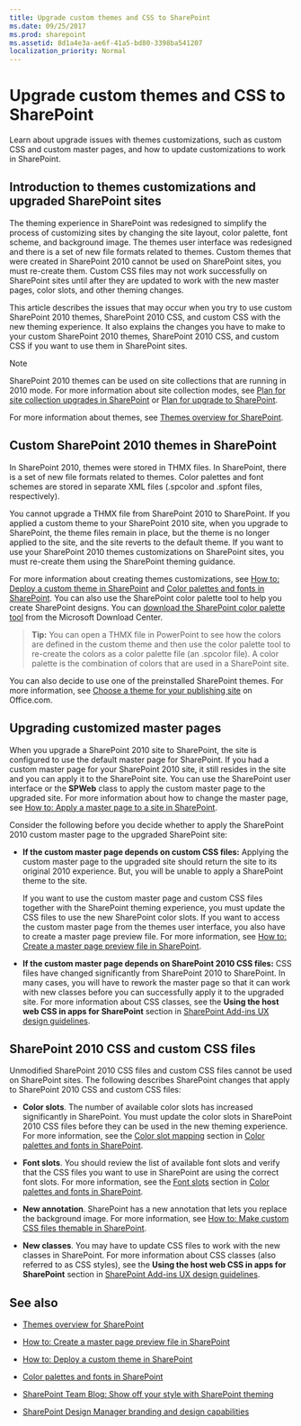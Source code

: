 ```yaml
---
title: Upgrade custom themes and CSS to SharePoint
ms.date: 09/25/2017
ms.prod: sharepoint
ms.assetid: 8d1a4e3a-ae6f-41a5-bd80-3398ba541207
localization_priority: Normal
---
```



# Upgrade custom themes and CSS to SharePoint
Learn about upgrade issues with themes customizations, such as custom CSS and custom master pages, and how to update customizations to work in SharePoint.
## Introduction to themes customizations and upgraded SharePoint sites
<a name="Intro"> </a>

The theming experience in SharePoint was redesigned to simplify the process of customizing sites by changing the site layout, color palette, font scheme, and background image. The themes user interface was redesigned and there is a set of new file formats related to themes. Custom themes that were created in SharePoint 2010 cannot be used on SharePoint sites, you must re-create them. Custom CSS files may not work successfully on SharePoint sites until after they are updated to work with the new master pages, color slots, and other theming changes.
  
    
    
This article describes the issues that may occur when you try to use custom SharePoint 2010 themes, SharePoint 2010 CSS, and custom CSS with the new theming experience. It also explains the changes you have to make to your custom SharePoint 2010 themes, SharePoint 2010 CSS, and custom CSS if you want to use them in SharePoint sites.
  
> [!NOTE] 
> SharePoint 2010 themes can be used on site collections that are running in 2010 mode. For more information about site collection modes, see  [Plan for site collection upgrades in SharePoint](http://technet.microsoft.com/library/ff191199.aspx) or [Plan for upgrade to SharePoint](https://technet.microsoft.com/library/cc303429.aspx). 
  
    
    

For more information about themes, see  [Themes overview for SharePoint](themes-overview-for-sharepoint.md).
  
    
    

## Custom SharePoint 2010 themes in SharePoint
<a name="themes"> </a>

In SharePoint 2010, themes were stored in THMX files. In SharePoint, there is a set of new file formats related to themes. Color palettes and font schemes are stored in separate XML files (.spcolor and .spfont files, respectively). 
  
    
    
You cannot upgrade a THMX file from SharePoint 2010 to SharePoint. If you applied a custom theme to your SharePoint 2010 site, when you upgrade to SharePoint, the theme files remain in place, but the theme is no longer applied to the site, and the site reverts to the default theme. If you want to use your SharePoint 2010 themes customizations on SharePoint sites, you must re-create them using the SharePoint theming guidance.
  
    
    
For more information about creating themes customizations, see  [How to: Deploy a custom theme in SharePoint](how-to-deploy-a-custom-theme-in-sharepoint.md) and [Color palettes and fonts in SharePoint](color-palettes-and-fonts-in-sharepoint.md). You can also use the SharePoint color palette tool to help you create SharePoint designs. You can  [ download the SharePoint color palette tool](http://www.microsoft.com/download/details.aspx?id=38182) from the Microsoft Download Center.
  
    
    

> **Tip:**
> You can open a THMX file in PowerPoint to see how the colors are defined in the custom theme and then use the color palette tool to re-create the colors as a color palette file (an .spcolor file). A color palette is the combination of colors that are used in a SharePoint site. 
  
    
    

You can also decide to use one of the preinstalled SharePoint themes. For more information, see  [Choose a theme for your publishing site](http://office.microsoft.com/office365-sharepoint-online-enterprise-help/choose-a-theme-for-your-publishing-site-HA102891580.aspx?CTT=1) on Office.com.
  
    
    

## Upgrading customized master pages
<a name="MasterPages"> </a>

When you upgrade a SharePoint 2010 site to SharePoint, the site is configured to use the default master page for SharePoint. If you had a custom master page for your SharePoint 2010 site, it still resides in the site and you can apply it to the SharePoint site. You can use the SharePoint user interface or the **SPWeb** class to apply the custom master page to the upgraded site. For more information about how to change the master page, see [How to: Apply a master page to a site in SharePoint](how-to-apply-a-master-page-to-a-site-in-sharepoint.md).
  
    
    
Consider the following before you decide whether to apply the SharePoint 2010 custom master page to the upgraded SharePoint site:
  
    
    

- **If the custom master page depends on custom CSS files:** Applying the custom master page to the upgraded site should return the site to its original 2010 experience. But, you will be unable to apply a SharePoint theme to the site.
    
    If you want to use the custom master page and custom CSS files together with the SharePoint theming experience, you must update the CSS files to use the new SharePoint color slots. If you want to access the custom master page from the themes user interface, you also have to create a master page preview file. For more information, see  [How to: Create a master page preview file in SharePoint](how-to-create-a-master-page-preview-file-in-sharepoint.md).
    
  
- **If the custom master page depends on SharePoint 2010 CSS files:** CSS files have changed significantly from SharePoint 2010 to SharePoint. In many cases, you will have to rework the master page so that it can work with new classes before you can successfully apply it to the upgraded site. For more information about CSS classes, see the **Using the host web CSS in apps for SharePoint** section in [SharePoint Add-ins UX design guidelines](http://msdn.microsoft.com/library/a4a8f53c-27d7-43dc-b6db-aa7b1f1c7d45%28Office.15%29.aspx).
    
  

## SharePoint 2010 CSS and custom CSS files
<a name="CSS"> </a>

Unmodified SharePoint 2010 CSS files and custom CSS files cannot be used on SharePoint sites. The following describes SharePoint changes that apply to SharePoint 2010 CSS and custom CSS files:
  
    
    

- **Color slots**. The number of available color slots has increased significantly in SharePoint. You must update the color slots in SharePoint 2010 CSS files before they can be used in the new theming experience. For more information, see the  [Color slot mapping](color-palettes-and-fonts-in-sharepoint.md#colorSlots) section in [Color palettes and fonts in SharePoint](color-palettes-and-fonts-in-sharepoint.md).
    
  
- **Font slots**. You should review the list of available font slots and verify that the CSS files you want to use in SharePoint are using the correct font slots. For more information, see the  [Font slots](color-palettes-and-fonts-in-sharepoint.md#fontSlot) section in [Color palettes and fonts in SharePoint](color-palettes-and-fonts-in-sharepoint.md).
    
  
- **New annotation**. SharePoint has a new annotation that lets you replace the background image. For more information, see  [How to: Make custom CSS files themable in SharePoint](how-to-make-custom-css-files-themable-in-sharepoint.md).
    
  
- **New classes**. You may have to update CSS files to work with the new classes in SharePoint. For more information about CSS classes (also referred to as CSS styles), see the **Using the host web CSS in apps for SharePoint** section in [SharePoint Add-ins UX design guidelines](http://msdn.microsoft.com/library/a4a8f53c-27d7-43dc-b6db-aa7b1f1c7d45%28Office.15%29.aspx).
    
  

## See also
<a name="addresources"> </a>


-  [Themes overview for SharePoint](themes-overview-for-sharepoint.md)
    
  
-  [How to: Create a master page preview file in SharePoint](how-to-create-a-master-page-preview-file-in-sharepoint.md)
    
  
-  [How to: Deploy a custom theme in SharePoint](how-to-deploy-a-custom-theme-in-sharepoint.md)
    
  
-  [Color palettes and fonts in SharePoint](color-palettes-and-fonts-in-sharepoint.md)
    
  
-  [SharePoint Team Blog: Show off your style with SharePoint theming](http://blogs.office.com/b/sharepoint/archive/2012/10/29/show-off-your-style-with-sharepoint-theming.aspx)
    
  
-  [SharePoint Design Manager branding and design capabilities](sharepoint-design-manager-branding-and-design-capabilities.md)
    
  

